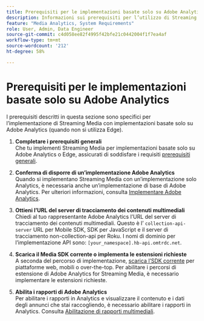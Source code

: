 ```yaml
---
title: Prerequisiti per le implementazioni basate solo su Adobe Analytics
description: Informazioni sui prerequisiti per l’utilizzo di Streaming Media con implementazioni basate solo su Adobe Analytics
feature: "Media Analytics, System Requirements"
role: User, Admin, Data Engineer
source-git-commit: c4d058ee82f4995f42bfe21c0442004f1f7ea4af
workflow-type: tm+mt
source-wordcount: '212'
ht-degree: 58%

---
```


# Prerequisiti per le implementazioni basate solo su Adobe Analytics

I prerequisiti descritti in questa sezione sono specifici per l’implementazione di Streaming Media con implementazioni basate solo su Adobe Analytics (quando non si utilizza Edge).

1. **Completare i prerequisiti generali**<br>
Che tu implementi Streaming Media per implementazioni basate solo su Adobe Analytics o Edge, assicurati di soddisfare i requisiti [prerequisiti generali](/help/getting-started/prereqs.md).

1. **Conferma di disporre di un’implementazione Adobe Analytics**<br>
Quando si implementano Streaming Media con un’implementazione solo Analytics, è necessaria anche un’implementazione di base di Adobe Analytics. Per ulteriori informazioni, consulta [Implementare Adobe Analytics](https://experienceleague.adobe.com/docs/analytics/implementation/home.html?lang=it).

1. **Ottieni l’URL del server di tracciamento dei contenuti multimediali**<br>
Chiedi al tuo rappresentante Adobe Analytics l’URL del server di tracciamento dei contenuti multimediali. Questo è l’ `collection-api-server` URL per Mobile SDK, SDK per JavaScript e il server di tracciamento non-collection-api per Roku. I nomi di dominio per l’implementazione API sono: `[your_namespace].hb-api.omtrdc.net`.

1. **Scarica il Media SDK corrente o implementa le estensioni richieste**<br>
A seconda del percorso di implementazione, [scarica l’SDK corrente](/help/getting-started/download-sdks.md) per piattaforme web, mobili o over-the-top. Per abilitare i percorsi di estensione di Adobe Analytics for Streaming Media, è necessario implementare le estensioni richieste.

1. **Abilita i rapporti di Adobe Analytics**<br>
Per abilitare i rapporti in Analytics e visualizzare il contenuto e i dati degli annunci che stai raccogliendo, è necessario abilitare i rapporti in Analytics. Consulta [Abilitazione di rapporti multimediali](/help/reporting/media-reports-enable.md).
